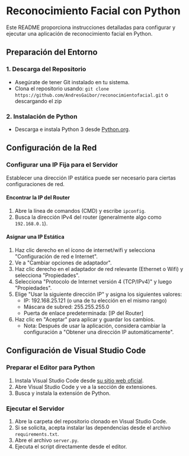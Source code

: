 # Reconocimiento Facial con Python

Este README proporciona instrucciones detalladas para configurar y ejecutar una aplicación de reconocimiento facial en Python.

## Preparación del Entorno

### 1. Descarga del Repositorio
- Asegúrate de tener Git instalado en tu sistema.
- Clona el repositorio usando: `git clone https://github.com/AndresGaibor/reconocimientofacial.git` o descargando el zip

### 2. Instalación de Python
- Descarga e instala Python 3 desde [Python.org](https://www.python.org/downloads/).

## Configuración de la Red

### Configurar una IP Fija para el Servidor
Establecer una dirección IP estática puede ser necesario para ciertas configuraciones de red.

#### Encontrar la IP del Router
1. Abre la línea de comandos (CMD) y escribe `ipconfig`.
2. Busca la dirección IPv4 del router (generalmente algo como `192.168.0.1`).

#### Asignar una IP Estática
1. Haz clic derecho en el ícono de internet/wifi y selecciona "Configuración de red e Internet".
2. Ve a "Cambiar opciones de adaptador".
3. Haz clic derecho en el adaptador de red relevante (Ethernet o Wifi) y selecciona "Propiedades".
4. Selecciona "Protocolo de Internet versión 4 (TCP/IPv4)" y luego "Propiedades".
5. Elige "Usar la siguiente dirección IP" y asigna los siguientes valores:
   - IP: 192.168.25.121 (o una de tu elección en el mismo rango)
   - Máscara de subred: 255.255.255.0
   - Puerta de enlace predeterminada: [IP del Router]
6. Haz clic en "Aceptar" para aplicar y guardar los cambios.
   - Nota: Después de usar la aplicación, considera cambiar la configuración a "Obtener una dirección IP automáticamente".

## Configuración de Visual Studio Code

### Preparar el Editor para Python
1. Instala Visual Studio Code desde [su sitio web oficial](https://code.visualstudio.com/).
2. Abre Visual Studio Code y ve a la sección de extensiones.
3. Busca y instala la extensión de Python.

### Ejecutar el Servidor
1. Abre la carpeta del repositorio clonado en Visual Studio Code.
2. Si se solicita, acepta instalar las dependencias desde el archivo `requirements.txt`.
3. Abre el archivo `server.py`.
4. Ejecuta el script directamente desde el editor.